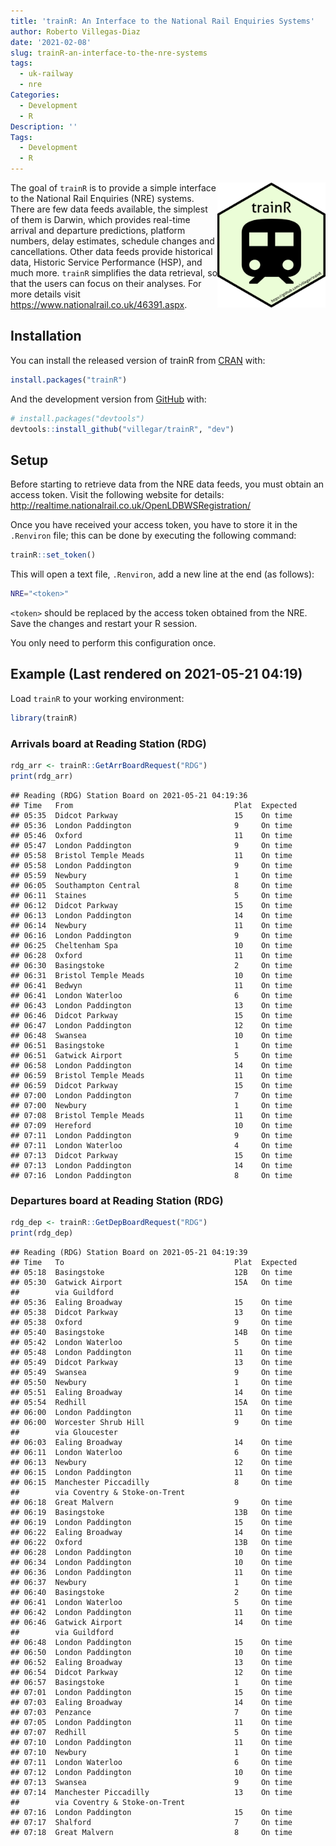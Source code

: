 ```yaml
---
title: 'trainR: An Interface to the National Rail Enquiries Systems'
author: Roberto Villegas-Diaz
date: '2021-02-08'
slug: trainR-an-interface-to-the-nre-systems
tags:
  - uk-railway
  - nre
Categories:
  - Development
  - R
Description: ''
Tags:
  - Development
  - R
---
```


<img src="https://raw.githubusercontent.com/villegar/trainR/main/inst/images/logo.png" alt="logo" align="right" height=200px/>

The goal of `trainR` is to provide a simple interface to the 
National Rail Enquiries (NRE) systems. There are few data feeds 
available, the simplest of them is Darwin, which provides real-time 
arrival and departure predictions, platform numbers, delay estimates, 
schedule changes and cancellations. Other data feeds provide historical 
data, Historic Service Performance (HSP), and much more. `trainR` 
simplifies the data retrieval, so that the users can focus on their 
analyses. For more details visit 
https://www.nationalrail.co.uk/46391.aspx.

## Installation

You can install the released version of trainR from [CRAN](https://CRAN.R-project.org) with:

``` r
install.packages("trainR")
```

And the development version from [GitHub](https://github.com/) with:

``` r
# install.packages("devtools")
devtools::install_github("villegar/trainR", "dev")
```

## Setup
Before starting to retrieve data from the NRE data feeds, you must obtain an access token. 
Visit the following website for details: http://realtime.nationalrail.co.uk/OpenLDBWSRegistration/

Once you have received your access token, you have to store it in the `.Renviron` file; this can be 
done by executing the following command:


```r
trainR::set_token()
```

This will open a text file, `.Renviron`, add a new line at the end (as follows):

```bash
NRE="<token>"
```

`<token>` should be replaced by the access token obtained from the NRE. Save the changes and restart 
your R session.

You only need to perform this configuration once.

## Example (Last rendered on 2021-05-21 04:19)

Load `trainR` to your working environment:

```r
library(trainR)
```

### Arrivals board at Reading Station (RDG)


```r
rdg_arr <- trainR::GetArrBoardRequest("RDG")
print(rdg_arr)
```

```
## Reading (RDG) Station Board on 2021-05-21 04:19:36
## Time   From                                    Plat  Expected
## 05:35  Didcot Parkway                          15    On time
## 05:36  London Paddington                       9     On time
## 05:46  Oxford                                  11    On time
## 05:47  London Paddington                       9     On time
## 05:58  Bristol Temple Meads                    11    On time
## 05:58  London Paddington                       9     On time
## 05:59  Newbury                                 1     On time
## 06:05  Southampton Central                     8     On time
## 06:11  Staines                                 5     On time
## 06:12  Didcot Parkway                          15    On time
## 06:13  London Paddington                       14    On time
## 06:14  Newbury                                 11    On time
## 06:16  London Paddington                       9     On time
## 06:25  Cheltenham Spa                          10    On time
## 06:28  Oxford                                  11    On time
## 06:30  Basingstoke                             2     On time
## 06:31  Bristol Temple Meads                    10    On time
## 06:41  Bedwyn                                  11    On time
## 06:41  London Waterloo                         6     On time
## 06:43  London Paddington                       13    On time
## 06:46  Didcot Parkway                          15    On time
## 06:47  London Paddington                       12    On time
## 06:48  Swansea                                 10    On time
## 06:51  Basingstoke                             1     On time
## 06:51  Gatwick Airport                         5     On time
## 06:58  London Paddington                       14    On time
## 06:59  Bristol Temple Meads                    11    On time
## 06:59  Didcot Parkway                          15    On time
## 07:00  London Paddington                       7     On time
## 07:00  Newbury                                 1     On time
## 07:08  Bristol Temple Meads                    11    On time
## 07:09  Hereford                                10    On time
## 07:11  London Paddington                       9     On time
## 07:11  London Waterloo                         4     On time
## 07:13  Didcot Parkway                          15    On time
## 07:13  London Paddington                       14    On time
## 07:16  London Paddington                       8     On time
```

### Departures board at Reading Station (RDG)


```r
rdg_dep <- trainR::GetDepBoardRequest("RDG")
print(rdg_dep)
```

```
## Reading (RDG) Station Board on 2021-05-21 04:19:39
## Time   To                                      Plat  Expected
## 05:18  Basingstoke                             12B   On time
## 05:30  Gatwick Airport                         15A   On time
##        via Guildford                           
## 05:36  Ealing Broadway                         15    On time
## 05:38  Didcot Parkway                          13    On time
## 05:38  Oxford                                  9     On time
## 05:40  Basingstoke                             14B   On time
## 05:42  London Waterloo                         5     On time
## 05:48  London Paddington                       11    On time
## 05:49  Didcot Parkway                          13    On time
## 05:49  Swansea                                 9     On time
## 05:50  Newbury                                 1     On time
## 05:51  Ealing Broadway                         14    On time
## 05:54  Redhill                                 15A   On time
## 06:00  London Paddington                       11    On time
## 06:00  Worcester Shrub Hill                    9     On time
##        via Gloucester                          
## 06:03  Ealing Broadway                         14    On time
## 06:11  London Waterloo                         6     On time
## 06:13  Newbury                                 12    On time
## 06:15  London Paddington                       11    On time
## 06:15  Manchester Piccadilly                   8     On time
##        via Coventry & Stoke-on-Trent           
## 06:18  Great Malvern                           9     On time
## 06:19  Basingstoke                             13B   On time
## 06:19  London Paddington                       15    On time
## 06:22  Ealing Broadway                         14    On time
## 06:22  Oxford                                  13B   On time
## 06:28  London Paddington                       10    On time
## 06:34  London Paddington                       10    On time
## 06:36  London Paddington                       11    On time
## 06:37  Newbury                                 1     On time
## 06:40  Basingstoke                             2     On time
## 06:41  London Waterloo                         5     On time
## 06:42  London Paddington                       11    On time
## 06:46  Gatwick Airport                         14    On time
##        via Guildford                           
## 06:48  London Paddington                       15    On time
## 06:50  London Paddington                       10    On time
## 06:52  Ealing Broadway                         13    On time
## 06:54  Didcot Parkway                          12    On time
## 06:57  Basingstoke                             1     On time
## 07:01  London Paddington                       15    On time
## 07:03  Ealing Broadway                         14    On time
## 07:03  Penzance                                7     On time
## 07:05  London Paddington                       11    On time
## 07:07  Redhill                                 5     On time
## 07:10  London Paddington                       11    On time
## 07:10  Newbury                                 1     On time
## 07:11  London Waterloo                         6     On time
## 07:12  London Paddington                       10    On time
## 07:13  Swansea                                 9     On time
## 07:14  Manchester Piccadilly                   13    On time
##        via Coventry & Stoke-on-Trent           
## 07:16  London Paddington                       15    On time
## 07:17  Shalford                                7     On time
## 07:18  Great Malvern                           8     On time
```
